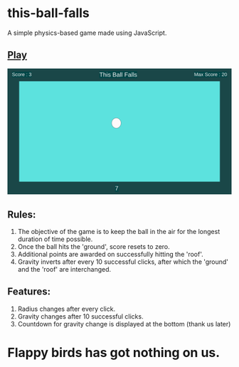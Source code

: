 # this-ball-falls
A simple physics-based game made using JavaScript.

## [Play](https://arpitmisraw.github.io/this-ball-falls/)

![this-ball-falls](./image/this-ball-falls.png)

## Rules:
1. The objective of the game is to keep the ball in the air for the longest duration of time possible.
2. Once the ball hits the 'ground', score resets to zero.
3. Additional points are awarded on successfully hitting the 'roof'.
4. Gravity inverts after every 10 successful clicks, after which the 'ground' and the 'roof' are interchanged.

## Features:
1. Radius changes after every click.
2. Gravity changes after 10 successful clicks.
3. Countdown for gravity change is displayed at the bottom (thank us later)

# Flappy birds has got nothing on us.

